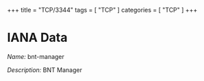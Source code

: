 +++
title = "TCP/3344"
tags = [ "TCP" ]
categories = [ "TCP" ]
+++

# IANA Data

_Name:_ bnt-manager

_Description:_ BNT Manager

